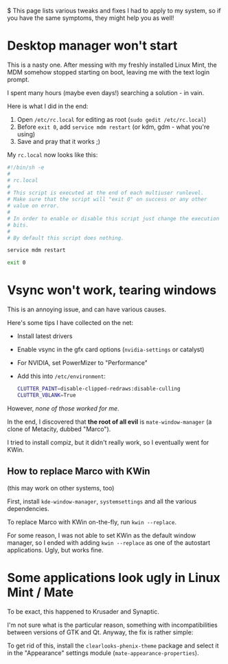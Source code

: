 $ This page lists various tweaks and fixes I had to apply to my system, so if you have the same symptoms, they might help you as well!

# Desktop manager won't start

This is a nasty one. After messing with my freshly installed Linux Mint, the MDM somehow stopped starting on boot, leaving me with the text login prompt.

I spent many hours (maybe even days!) searching a solution - in vain.

Here is what I did in the end:

1. Open `/etc/rc.local` for editing as root (`sudo gedit /etc/rc.local`)
2. Before `exit 0`, add `service mdm restart` (or kdm, gdm - what you're using)
3. Save and pray that it works ;)

My `rc.local` now looks like this:

```bash
#!/bin/sh -e
#
# rc.local
#
# This script is executed at the end of each multiuser runlevel.
# Make sure that the script will "exit 0" on success or any other
# value on error.
#
# In order to enable or disable this script just change the execution
# bits.
#
# By default this script does nothing.

service mdm restart

exit 0

```


# Vsync won't work, tearing windows

This is an annoying issue, and can have various causes.

Here's some tips I have collected on the net:

* Install latest drivers
* Enable vsync in the gfx card options (`nvidia-settings` or catalyst)
* For NVIDIA, set PowerMizer to "Performance"
* Add this into `/etc/environment`:

  ```bash
  CLUTTER_PAINT=disable-clipped-redraws:disable-culling
  CLUTTER_VBLANK=True
  ```

However, *none of those worked for me*.

In the end, I discovered that **the root of all evil** is `mate-window-manager` (a clone of Metacity, dubbed "Marco").

I tried to install compiz, but it didn't really work, so I eventually went for KWin.

## How to replace Marco with KWin

(this may work on other systems, too)

First, install `kde-window-manager`, `systemsettings` and all the various dependencies.

To replace Marco with KWin on-the-fly, run `kwin --replace`.

For some reason, I was not able to set KWin as the default window manager, so I ended with adding `kwin --replace` as one of the autostart applications. Ugly, but works fine.


# Some applications look ugly in Linux Mint / Mate

To be exact, this happened to Krusader and Synaptic.

I'm not sure what is the particular reason, something with incompatibilities between versions of GTK and Qt. Anyway, the fix is rather simple:

To get rid of this, install the `clearlooks-phenix-theme` package and select it in the "Appearance" settings module (`mate-appearance-properties`).
